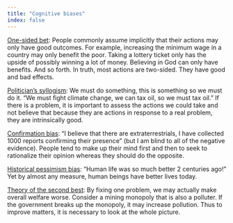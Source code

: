 ```yaml
---
title: "Cognitive biases"
index: false
---
```




[One-sided bet](https://statmodeling.stat.columbia.edu/2007/02/08/the_fallacy_of/): People commonly assume implicitly that their actions may only have good outcomes. For example, increasing the minimum wage in a country may only benefit the poor. Taking a lottery ticket only has the upside of possibly winning a lot of money. Believing in God can only have benefits. And so forth. In truth, most actions are two-sided. They have good and bad effects.

[Politician&rsquo;s syllogism](https://en.wikipedia.org/wiki/Politician%27s_syllogism): We must do something, this is something so we must do it. &ldquo;We must fight climate change, we can tax oil, so we must tax oil.&rdquo; If there is a problem, it is important to assess the actions we could take and not believe that because they are actions in response to a real problem, they are intrinsically good.

[Confirmation bias](https://en.wikipedia.org/wiki/Confirmation_bias): &ldquo;I believe that there are extraterrestrials, I have collected 1000 reports confirming their presence&rdquo; (but I am blind to all of the negative evidence). People tend to make up their mind first and then to seek to rationalize their opinion whereas they should do the opposite.

[Historical pessimism bias](https://www.amazon.com/Better-Angels-Our-Nature-Violence/dp/0143122010/ref=sr_1_1?dchild=1&amp;keywords=The+Better+Angels+of+Our+Nature%3A+Why+Violence+Has+Declined): &ldquo;Human life was so much better 2 centuries ago!&rdquo; Yet by almost any measure, human beings have better lives today.

[Theory of the second best](https://en.wikipedia.org/wiki/Theory_of_the_second_best): By fixing one problem, we may actually make overall welfare worse. Consider a mining monopoly that is also a polluter. If the government breaks up the monopoly, it may increase pollution. Thus to improve matters, it is necessary to look at the whole picture.

